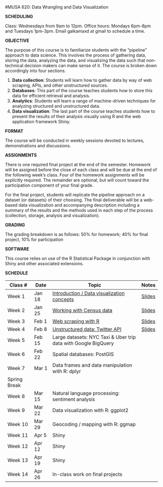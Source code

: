 #MUSA 620: Data Wrangling and Data Visualization

**SCHEDULING**

Class: Wednesdays from 9am to 12pm. Office hours: Mondays 6pm-8pm and Tuesdays 1pm-3pm. Email galkamaxd at gmail to schedule a time.

				
**OBJECTIVE**

The purpose of this course is to familiarize students with the “pipeline” approach to data science. This involves the process of gathering data, storing the data, analyzing the data, and visualizing the data such that non-technical decision makers can make sense of it. The course is broken down accordingly into four sections.

1.	**Data collection**: Students will learn how to gather data by way of web scraping, APIs, and other unstructured sources.
2.	**Databases**: This part of the course teaches students how to store this data for efficient retrieval and analysis.
3.	**Analytics**: Students will learn a range of machine-driven techniques for analyzing structured and unstructured data.
4.	**Data visualization**: The last part of the course teaches students how to present the results of their analysis visually using R and the web application framework Shiny.
	
**FORMAT**

The course will be conducted in weekly sessions devoted to lectures, demonstrations and discussions.


**ASSIGNMENTS**

There is one required final project at the end of the semester. Homework will be assigned before the close of each class and will be due at the end of the following week’s class. Four of the homework assignments will be explicitly required. The remainder are optional, but will count toward the participation component of your final grade.

For the final project, students will replicate the pipeline approach on a dataset (or datasets) of their choosing. The final deliverable will be a web-based data visualization and accompanying description including a summary of the results and the methods used in each step of the process (collection, storage, analysis and visualization). 


**GRADING**

The grading breakdown is as follows: 50% for homework; 40% for final project, 10% for participation


**SOFTWARE**

This course relies on use of the R Statistical Package in conjunction with Shiny and other associated extensions. 


**SCHEDULE**

| Class # | Date | Topic | Notes |
|-----|------|-------|-------|
| Week 1 | Jan 18 | [Introduction / Data visualization concepts](https://github.com/MUSA-620-Fall-2017/Week-1) | [Slides](https://github.com/MUSA-620-Fall-2017/Week-1/blob/master/week-1-data-visualization-concepts.pptx) |
| Week 2 | Jan 25 | [Working with Census data](https://github.com/MUSA-620-Fall-2017/Week-2) | [Slides](https://github.com/MUSA-620-Fall-2017/Week-2/blob/master/week-2-census-data.pptx)|
| Week 3 | Feb 1 | [Web scraping with R](https://github.com/MUSA-620-Fall-2017/MUSA-620-Week-3/) | [Slides](https://github.com/MUSA-620-Fall-2017/MUSA-620-Week-3/blob/master/week-3-web-scraping.pptx)|
| Week 4 | Feb 8 | [Unstructured data: Twitter API](https://github.com/MUSA-620-Fall-2017/MUSA-620-Week-4/) | [Slides](https://github.com/MUSA-620-Fall-2017/MUSA-620-Week-4/blob/master/week-4-twitter.pptx) |
| Week 5 | Feb 15 | Large datasets: NYC Taxi & Uber trip data with Google BigQuery |
| Week 6 | Feb 22 | Spatial databases: PostGIS |
| Week 7 | Mar 1 | Data frames and data manipulation with R: dplyr |
| Spring Break|
| Week 8|Mar 15|		Natural language processing: sentiment analysis|
|Week 9|	Mar 22		|Data visualization with R: ggplot2|
|Week 10|	Mar 29	|	Geocoding / mapping with R: ggmap|
|Week 11|	Apr 5		 | Shiny|
|Week 12	|Apr 12		|Shiny|
|Week 13	|Apr 19		|Shiny |
|Week 14	|Apr 26		|In-class work on final projects|
